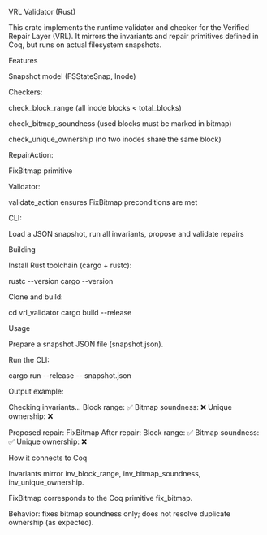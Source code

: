 VRL Validator (Rust)

This crate implements the runtime validator and checker for the Verified Repair Layer (VRL).
It mirrors the invariants and repair primitives defined in Coq, but runs on actual filesystem snapshots.

Features

Snapshot model (FSStateSnap, Inode)

Checkers:

check_block_range (all inode blocks < total_blocks)

check_bitmap_soundness (used blocks must be marked in bitmap)

check_unique_ownership (no two inodes share the same block)

RepairAction:

FixBitmap primitive

Validator:

validate_action ensures FixBitmap preconditions are met

CLI:

Load a JSON snapshot, run all invariants, propose and validate repairs

Building

Install Rust toolchain (cargo + rustc):

rustc --version
cargo --version


Clone and build:

cd vrl_validator
cargo build --release

Usage

Prepare a snapshot JSON file (snapshot.json).

Run the CLI:

cargo run --release -- snapshot.json


Output example:

Checking invariants...
Block range: ✅
Bitmap soundness: ❌
Unique ownership: ❌

Proposed repair: FixBitmap
After repair:
Block range: ✅
Bitmap soundness: ✅
Unique ownership: ❌

How it connects to Coq

Invariants mirror inv_block_range, inv_bitmap_soundness, inv_unique_ownership.

FixBitmap corresponds to the Coq primitive fix_bitmap.

Behavior: fixes bitmap soundness only; does not resolve duplicate ownership (as expected).
